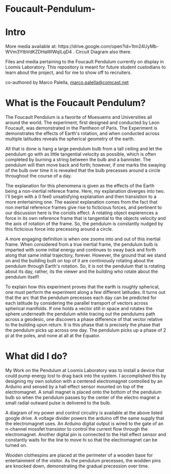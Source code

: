 # Foucault-Pendulum-

<h1>Intro</h1>
More media available at: https://drive.google.com/open?id=1tm24UyMb-WVm3YtbVdKZDHaWIWqILqD4 . Circuit Diagram also there.

Files and media pertaining to the Foucault Pendulum currently on display in Loomis Laboratory. This repository is meant for future student custodians to learn about the project, and for me to show off to recruiters.

co-authored by Marco Palella, marco.palella@comcast.net

<h1>What is the Foucault Pendulum?</h1>
The Foucault Pendulum is a favorite of Muesuems and Universities all around the world. The experiment, first designed and conducted by Leon Foucault, was demonstrated in the Pantheon of Paris. The Experiment is demonstrates the effects of Earth's rotation, and when conducted across multiple latitudes reveals the spherical geometry of the earth. 

All that is done is hang a large pendulum bulb from a tall ceiling and let the pendulum go with as little tangential velocity as possible, which is often completed by burning a string between the bulb and a bannister. The pendulum will then move back and forth; however, if one marks the swaying of the bulb over time it is revealed that the bulb precesses around a circle throughout the course of a day.

The explanation for this phenomena is given as the effects of the Earth being a non-inertial referece frame. Here, my explanation diverges into two. I'll begin with a (I feel) unsatisfying explanation and then transistion to a more entertaining one. The easiest explanation comes from the fact that non inertial reference frames give rise to ficticious forces, and pertinent to our discussion here is the coriolis effect. A rotating object expierences a force in its own reference frame that is tangential to the objects velocity and the axis of rotation of the frame. So, the pendulum is constantly nudged by this ficticious force into precessing around a circle.

A more engaging definition is when one zooms into and out of this inertial frame. When considered from a true inertial frame, the pendulum bulb is imparted with some initial energy and continues to sway back and forth along that same initial trajectory, forever. However, the ground that we stand on and the building built on top of it are continiously rotating about the pendulum through Earth's rotation. So, it is not the pendulum that is rotating about its day, rather, its the viewer and the building who rotate about the pendulum itself!

To explain how this experiment proves that the earth is roughly spherical, one must perform the experiment along a few different latitudes. It turns out that the arc that the pendulum precesses each day can be predicted for each latitude by considering the parallel transport of vectors across spherical manifolds. If one holds a vector still in space and rotates the sphere underneath the pendulum while tracing out the pendulums path across a geodesic, one discovers a phase difference of that vector relative to the building upon return. It is this phase that is precisely the phase that the pendulum picks up across one day. The pendulum picks up a phase of 2 pi at the poles, and none at all at the Equator. 

<h1>What did I do?</h1>

My Work on the Pendulum at Loomis Laboratory was to install a device that could pump energy lost to drag back into the system. I accomplished this by designing my own solution with a centered electromagnet controlled by an Arduino and sensed by a hall effect sensor mounted on top of the electromagnet. A small magnet is placed onto the bottom of the pendulum bulb so when the pendulum passes by the center of the electro magnet a small radial outward pulse is delivered to the bulb. 

A diagram of my power and control circuitry is available at the above listed google drive. A voltage divider powers the arduino off the same supply that the electromagnet uses. An Arduino digital output is wired to the gate of an n-channel mossfet transistor to control the current flow through the electromagnet. Another digital pin is connected to the Hall effect sensor and constantly waits for the line to move hi so that the electromagnet can be turned on.

Wooden clothespins are placed at the perimeter of a wooden base for entertainment of the visitor. As the pendulum precesses, the wodden pins are knocked down, demonstrating the gradual precession over time. 
